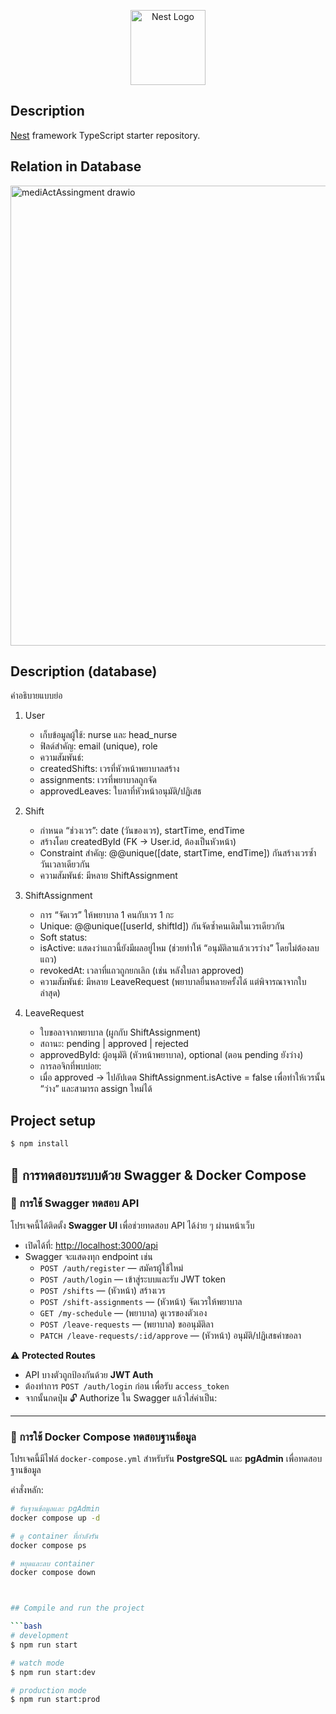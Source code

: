 <p align="center">
  <a href="http://nestjs.com/" target="blank"><img src="https://nestjs.com/img/logo-small.svg" width="120" alt="Nest Logo" /></a>
</p>

[circleci-image]: https://img.shields.io/circleci/build/github/nestjs/nest/master?token=abc123def456
[circleci-url]: https://circleci.com/gh/nestjs/nest

## Description
[Nest](https://github.com/nestjs/nest) framework TypeScript starter repository.

## Relation in Database
<img width="712" height="736" alt="mediActAssingment drawio" src="https://github.com/user-attachments/assets/2f841c86-2d35-4054-b422-7b5793c08273" />

## Description (database)
คำอธิบายแบบย่อ
1) User
	-	เก็บข้อมูลผู้ใช้: nurse และ head_nurse
	-	ฟิลด์สำคัญ: email (unique), role
	-	ความสัมพันธ์:
	-	createdShifts: เวรที่หัวหน้าพยาบาลสร้าง
	-	assignments: เวรที่พยาบาลถูกจัด
	-	approvedLeaves: ใบลาที่หัวหน้าอนุมัติ/ปฏิเสธ

2) Shift
	-	กำหนด “ช่วงเวร”: date (วันของเวร), startTime, endTime
	-	สร้างโดย createdById (FK → User.id, ต้องเป็นหัวหน้า)
	-	Constraint สำคัญ: @@unique([date, startTime, endTime]) กันสร้างเวรซ้ำวันเวลาเดียวกัน
	-	ความสัมพันธ์: มีหลาย ShiftAssignment

3) ShiftAssignment
	-	การ “จัดเวร” ให้พยาบาล 1 คนกับเวร 1 กะ
	-	Unique: @@unique([userId, shiftId]) กันจัดซ้ำคนเดิมในเวรเดียวกัน
	-	Soft status:
	-	isActive: แสดงว่าแถวนี้ยังมีผลอยู่ไหม (ช่วยทำให้ “อนุมัติลาแล้วเวรว่าง” โดยไม่ต้องลบแถว)
	-	revokedAt: เวลาที่แถวถูกยกเลิก (เช่น หลังใบลา approved)
	-	ความสัมพันธ์: มีหลาย LeaveRequest (พยาบาลยื่นหลายครั้งได้ แต่พิจารณาจากใบล่าสุด)

4) LeaveRequest
	-	ใบขอลาจากพยาบาล (ผูกกับ ShiftAssignment)
	-	สถานะ: pending | approved | rejected
	-	approvedById: ผู้อนุมัติ (หัวหน้าพยาบาล), optional (ตอน pending ยังว่าง)
	-	การลอจิกที่พบบ่อย:
	-	เมื่อ approved → ไปอัปเดต ShiftAssignment.isActive = false เพื่อทำให้เวรนั้น “ว่าง” และสามารถ assign ใหม่ได้


## Project setup

```bash
$ npm install
```
## 🧪 การทดสอบระบบด้วย Swagger & Docker Compose

### 🚀 การใช้ Swagger ทดสอบ API
โปรเจคนี้ได้ติดตั้ง **Swagger UI** เพื่อช่วยทดสอบ API ได้ง่าย ๆ ผ่านหน้าเว็บ  
- เปิดได้ที่: [http://localhost:3000/api](http://localhost:3000/api)  
- Swagger จะแสดงทุก endpoint เช่น
  - `POST /auth/register` — สมัครผู้ใช้ใหม่
  - `POST /auth/login` — เข้าสู่ระบบและรับ JWT token
  - `POST /shifts` — (หัวหน้า) สร้างเวร
  - `POST /shift-assignments` — (หัวหน้า) จัดเวรให้พยาบาล
  - `GET /my-schedule` — (พยาบาล) ดูเวรของตัวเอง
  - `POST /leave-requests` — (พยาบาล) ขออนุมัติลา
  - `PATCH /leave-requests/:id/approve` — (หัวหน้า) อนุมัติ/ปฏิเสธคำขอลา

⚠️ **Protected Routes**  
- API บางตัวถูกป้องกันด้วย **JWT Auth**  
- ต้องทำการ `POST /auth/login` ก่อน เพื่อรับ `access_token`  
- จากนั้นกดปุ่ม 🔓 Authorize ใน Swagger แล้วใส่ค่าเป็น:  


---

### 🐳 การใช้ Docker Compose ทดสอบฐานข้อมูล
โปรเจคนี้มีไฟล์ `docker-compose.yml` สำหรับรัน **PostgreSQL** และ **pgAdmin** เพื่อทดสอบฐานข้อมูล

คำสั่งหลัก:
```bash
# รันฐานข้อมูลและ pgAdmin
docker compose up -d

# ดู container ที่กำลังรัน
docker compose ps

# หยุดและลบ container
docker compose down



## Compile and run the project

```bash
# development
$ npm run start

# watch mode
$ npm run start:dev

# production mode
$ npm run start:prod
```



